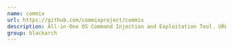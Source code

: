 ```yaml
---
name: commix
url: https://github.com/commixproject/commix
description: All-in-One OS Command Injection and Exploitation Tool. URL : https://github.com/commixproject/commix Groups : blackarch blackarch-webapp blackarch-automation blackarch-exploitation
group: blackarch
---
```

